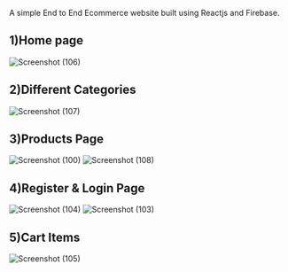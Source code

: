 A simple End to End Ecommerce website built using Reactjs and Firebase.

1)Home page
---------------------------------------------------------------
![Screenshot (106)](https://user-images.githubusercontent.com/97245908/190694966-af5bcc44-9b58-4006-b84c-607ff877d5cc.png)

2)Different Categories
-----------------------------------------------------------------
![Screenshot (107)](https://user-images.githubusercontent.com/97245908/190695971-90c37a14-931b-4874-9c85-6d5ac38881a7.png)

3)Products Page
-----------------------------------------------------------------
![Screenshot (100)](https://user-images.githubusercontent.com/97245908/190696855-4c231ca7-ffea-4728-905e-3d027c16bde3.png)
![Screenshot (108)](https://user-images.githubusercontent.com/97245908/190697552-caaa61c8-593d-4b02-9449-a42fcfecc45d.png)

4)Register & Login Page
---------------------------------------------------------------------
![Screenshot (104)](https://user-images.githubusercontent.com/97245908/190698248-b66d4be9-8fbe-442e-9ee7-4c2dd9922c75.png)
![Screenshot (103)](https://user-images.githubusercontent.com/97245908/190698379-092d6131-cdea-47ab-91d8-d02bc2b1073c.png)

5)Cart Items
-----------------------------------------------------------------------
![Screenshot (105)](https://user-images.githubusercontent.com/97245908/190698855-ba377afa-7ad0-4ea1-8316-a994bde63fe3.png)



